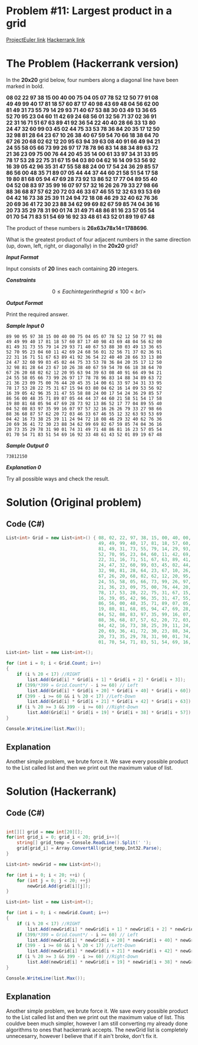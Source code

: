 # Problem #11: Largest product in a grid

[ProjectEuler link](https://projecteuler.net/problem=11)
[Hackerrank link](https://www.hackerrank.com/contests/projecteuler/challenges/euler011/problem?isFullScreen=true)

# The Problem (Hackerrank version)

In the **20x20** grid below, four numbers along a diagonal line have been marked in bold.

  **08 02 22 97 38 15 00 40 00 75 04 05 07 78 52 12 50 77 91 08  
  49 49 99 40 17 81 18 57 60 87 17 40 98 43 69 48 04 56 62 00  
  81 49 31 73 55 79 14 29 93 71 40 67 53 88 30 03 49 13 36 65  
  52 70 95 23 04 60 11 42 69 24 68 56 01 32 56 71 37 02 36 91  
  22 31 16 71 51 67 63 89 41 92 36 54 22 40 40 28 66 33 13 80  
  24 47 32 60 99 03 45 02 44 75 33 53 78 36 84 20 35 17 12 50  
  32 98 81 28 64 23 67 10 26 38 40 67 59 54 70 66 18 38 64 70  
  67 26 20 68 02 62 12 20 95 63 94 39 63 08 40 91 66 49 94 21  
  24 55 58 05 66 73 99 26 97 17 78 78 96 83 14 88 34 89 63 72  
  21 36 23 09 75 00 76 44 20 45 35 14 00 61 33 97 34 31 33 95  
  78 17 53 28 22 75 31 67 15 94 03 80 04 62 16 14 09 53 56 92  
  16 39 05 42 96 35 31 47 55 58 88 24 00 17 54 24 36 29 85 57  
  86 56 00 48 35 71 89 07 05 44 44 37 44 60 21 58 51 54 17 58  
  19 80 81 68 05 94 47 69 28 73 92 13 86 52 17 77 04 89 55 40  
  04 52 08 83 97 35 99 16 07 97 57 32 16 26 26 79 33 27 98 66  
  88 36 68 87 57 62 20 72 03 46 33 67 46 55 12 32 63 93 53 69  
  04 42 16 73 38 25 39 11 24 94 72 18 08 46 29 32 40 62 76 36  
  20 69 36 41 72 30 23 88 34 62 99 69 82 67 59 85 74 04 36 16  
  20 73 35 29 78 31 90 01 74 31 49 71 48 86 81 16 23 57 05 54  
  01 70 54 71 83 51 54 69 16 92 33 48 61 43 52 01 89 19 67 48**

The product of these numbers is **26x63x78x14=1788696**.

What is the greatest product of four adjacent numbers in the same direction (up, down, left, right, or diagonally) in the **20x20** grid?

***Input Format***

Input consists of **20** lines each containing **20** integers.

***Constraints***

```math
0 \le Each integer in the grid \le 100 <br />
```

***Output Format***

Print the required answer.

***Sample Input 0***
```
89 90 95 97 38 15 00 40 00 75 04 05 07 78 52 12 50 77 91 08  
49 49 99 40 17 81 18 57 60 87 17 40 98 43 69 48 04 56 62 00  
81 49 31 73 55 79 14 29 93 71 40 67 53 88 30 03 49 13 36 65  
52 70 95 23 04 60 11 42 69 24 68 56 01 32 56 71 37 02 36 91  
22 31 16 71 51 67 63 89 41 92 36 54 22 40 40 28 66 33 13 80  
24 47 32 60 99 03 45 02 44 75 33 53 78 36 84 20 35 17 12 50  
32 98 81 28 64 23 67 10 26 38 40 67 59 54 70 66 18 38 64 70  
67 26 20 68 02 62 12 20 95 63 94 39 63 08 40 91 66 49 94 21  
24 55 58 05 66 73 99 26 97 17 78 78 96 83 14 88 34 89 63 72  
21 36 23 09 75 00 76 44 20 45 35 14 00 61 33 97 34 31 33 95  
78 17 53 28 22 75 31 67 15 94 03 80 04 62 16 14 09 53 56 92  
16 39 05 42 96 35 31 47 55 58 88 24 00 17 54 24 36 29 85 57  
86 56 00 48 35 71 89 07 05 44 44 37 44 60 21 58 51 54 17 58  
19 80 81 68 05 94 47 69 28 73 92 13 86 52 17 77 04 89 55 40  
04 52 08 83 97 35 99 16 07 97 57 32 16 26 26 79 33 27 98 66  
88 36 68 87 57 62 20 72 03 46 33 67 46 55 12 32 63 93 53 69  
04 42 16 73 38 25 39 11 24 94 72 18 08 46 29 32 40 62 76 36  
20 69 36 41 72 30 23 88 34 62 99 69 82 67 59 85 74 04 36 16  
20 73 35 29 78 31 90 01 74 31 49 71 48 86 81 16 23 57 05 54  
01 70 54 71 83 51 54 69 16 92 33 48 61 43 52 01 89 19 67 48  
```
***Sample Output 0***
```
73812150
```
***Explanation 0***

Try all possible ways and check the result.

# Solution (Original problem)

## Code (C#)

```csharp
List<int> Grid = new List<int>() { 08, 02, 22, 97, 38, 15, 00, 40, 00, 75, 04, 05, 07, 78, 52, 12, 50, 77, 91, 08,
                                   49, 49, 99, 40, 17, 81, 18, 57, 60, 87, 17, 40, 98, 43, 69, 48, 04, 56, 62, 00,
                                   81, 49, 31, 73, 55, 79, 14, 29, 93, 71, 40, 67, 53, 88, 30, 03, 49, 13, 36, 65,
                                   52, 70, 95, 23, 04, 60, 11, 42, 69, 24, 68, 56, 01, 32, 56, 71, 37, 02, 36, 91,
                                   22, 31, 16, 71, 51, 67, 63, 89, 41, 92, 36, 54, 22, 40, 40, 28, 66, 33, 13, 80,
                                   24, 47, 32, 60, 99, 03, 45, 02, 44, 75, 33, 53, 78, 36, 84, 20, 35, 17, 12, 50,
                                   32, 98, 81, 28, 64, 23, 67, 10, 26, 38, 40, 67, 59, 54, 70, 66, 18, 38, 64, 70,
                                   67, 26, 20, 68, 02, 62, 12, 20, 95, 63, 94, 39, 63, 08, 40, 91, 66, 49, 94, 21,
                                   24, 55, 58, 05, 66, 73, 99, 26, 97, 17, 78, 78, 96, 83, 14, 88, 34, 89, 63, 72,
                                   21, 36, 23, 09, 75, 00, 76, 44, 20, 45, 35, 14, 00, 61, 33, 97, 34, 31, 33, 95,
                                   78, 17, 53, 28, 22, 75, 31, 67, 15, 94, 03, 80, 04, 62, 16, 14, 09, 53, 56, 92,
                                   16, 39, 05, 42, 96, 35, 31, 47, 55, 58, 88, 24, 00, 17, 54, 24, 36, 29, 85, 57,
                                   86, 56, 00, 48, 35, 71, 89, 07, 05, 44, 44, 37, 44, 60, 21, 58, 51, 54, 17, 58,
                                   19, 80, 81, 68, 05, 94, 47, 69, 28, 73, 92, 13, 86, 52, 17, 77, 04, 89, 55, 40,
                                   04, 52, 08, 83, 97, 35, 99, 16, 07, 97, 57, 32, 16, 26, 26, 79, 33, 27, 98, 66,
                                   88, 36, 68, 87, 57, 62, 20, 72, 03, 46, 33, 67, 46, 55, 12, 32, 63, 93, 53, 69,
                                   04, 42, 16, 73, 38, 25, 39, 11, 24, 94, 72, 18, 08, 46, 29, 32, 40, 62, 76, 36,
                                   20, 69, 36, 41, 72, 30, 23, 88, 34, 62, 99, 69, 82, 67, 59, 85, 74, 04, 36, 16,
                                   20, 73, 35, 29, 78, 31, 90, 01, 74, 31, 49, 71, 48, 86, 81, 16, 23, 57, 05, 54,
                                   01, 70, 54, 71, 83, 51, 54, 69, 16, 92, 33, 48, 61, 43, 52, 01, 89, 19, 67, 48 };

List<int> list = new List<int>();   

for (int i = 0; i < Grid.Count; i++)
{
    if (i % 20 < 17) //RIGHT 
        list.Add(Grid[i] * Grid[i + 1] * Grid[i + 2] * Grid[i + 3]);
    if (399/*399 = Grid.Count*/ - i >= 60) // Left
        list.Add(Grid[i] * Grid[i + 20] * Grid[i + 40] * Grid[i + 60]);
    if (399 - i >= 60 && i % 20 < 17) //Left-Down
        list.Add(Grid[i] * Grid[i + 21] * Grid[i + 42] * Grid[i + 63]);
    if (i % 20 >= 3 && 399 - i >= 60) //Right-Down
        list.Add(Grid[i] * Grid[i + 19] * Grid[i + 38] * Grid[i + 57]);
}

Console.WriteLine(list.Max());
```

## Explanation

Another simple problem, we brute force it. We save every possible product to the List called list and then we print out the maximum value of list.

# Solution (Hackerrank)

## Code (C#)

```csharp

int[][] grid = new int[20][];
for(int grid_i = 0; grid_i < 20; grid_i++){
    string[] grid_temp = Console.ReadLine().Split(' ');
    grid[grid_i] = Array.ConvertAll(grid_temp,Int32.Parse);
}

List<int> newGrid = new List<int>();

for (int i = 0; i < 20; ++i) {
    for (int j = 0; j < 20; ++j)
        newGrid.Add(grid[i][j]);
}

List<int> list = new List<int>();   

for (int i = 0; i < newGrid.Count; i++)
{
    if (i % 20 < 17) //RIGHT 
        list.Add(newGrid[i] * newGrid[i + 1] * newGrid[i + 2] * newGrid[i + 3]);
    if (399/*399 = Grid.Count*/ - i >= 60) // Left
        list.Add(newGrid[i] * newGrid[i + 20] * newGrid[i + 40] * newGrid[i + 60]);
    if (399 - i >= 60 && i % 20 < 17) //Left-Down
        list.Add(newGrid[i] * newGrid[i + 21] * newGrid[i + 42] * newGrid[i + 63]);
    if (i % 20 >= 3 && 399 - i >= 60) //Right-Down
        list.Add(newGrid[i] * newGrid[i + 19] * newGrid[i + 38] * newGrid[i + 57]);
}

Console.WriteLine(list.Max());
```

## Explanation

Another simple problem, we brute force it. We save every possible product to the List called list and then we print out the maximum value of list. 
This couldve been much simpler, however I am still converting my already done algorithms to ones that hackerrank accepts. The newGrid list is completely unnecesarry, however I believe that if it ain't broke, don't fix it.

